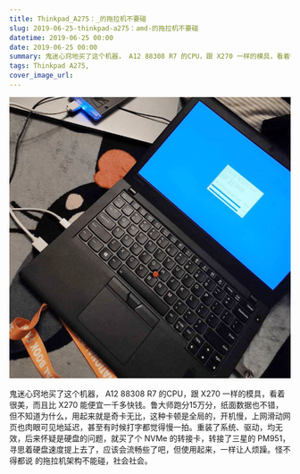 ```yaml
---
title: Thinkpad_A275：_的拖拉机不要碰
slug: 2019-06-25-thinkpad-a275：amd-的拖拉机不要碰
datetime: 2019-06-25 00:00
date: 2019-06-25 00:00
summary: 鬼迷心窍地买了这个机器， A12 88308 R7 的CPU，跟 X270 一样的模具，看着很美，而...
tags: Thinkpad A275,
cover_image_url: 
---
```

![93453-xdjf3coapfn.png](../assets/2019/09/2380929571.png)
<!--more-->
鬼迷心窍地买了这个机器， A12 88308 R7 的CPU，跟 X270 一样的模具，看着很美，而且比 X270 能便宜一千多快钱。鲁大师跑分15万分，纸面数据也不错，但不知道为什么，用起来就是奇卡无比，这种卡顿是全局的，开机慢，上网滑动网页也肉眼可见地延迟，甚至有时候打字都觉得慢一拍。重装了系统、驱动，均无效，后来怀疑是硬盘的问题，就买了个 NVMe 的转接卡，转接了三星的 PM951，寻思着硬盘速度提上去了，应该会流畅些了吧，但使用起来，一样让人烦躁。怪不得都说  的拖拉机架构不能碰，社会社会。